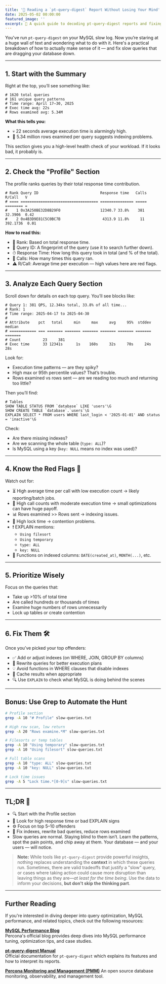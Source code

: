 ```yaml
---
title: '🐢 Reading a `pt-query-digest` Report Without Losing Your Mind'
date: 2025-05-02 00:00:00
featured_image: ''
excerpt: 🐢 A quick guide to decoding pt-query-digest reports and fixing slow MySQL queries.
---
```


You've run `pt-query-digest` on your MySQL slow log. Now you’re staring at a huge wall of text and wondering what to do with it. Here's a practical breakdown of how to actually make sense of it — and fix slow queries that are dragging your database down.

---

## 1. Start with the Summary

Right at the top, you’ll see something like:

```
# 1620 total queries
# 161 unique query patterns
# Time range: April 17–30, 2025
# Exec time avg: 22s
# Rows examined avg: 5.34M
```

**What this tells you:**
- 💀 22 seconds average execution time is alarmingly high.
- 🧐 5.34 million rows examined per query suggests indexing problems.

This section gives you a high-level health check of your workload. If it looks bad, it probably is.

---

## 2. Check the "Profile" Section

The profile ranks queries by their total response time contribution.

```
# Rank Query ID                            Response time   Calls R/Call   V
# ==== =================================== =============== ===== ======== =
#    1 0x3A250BE32D8B29F0                  12340.7 33.8%    381  32.3906  0.42
#    2 0x4B3D9E81C5C0BC7B                   4313.9 11.8%     11 392.1736  0.01
```

**How to read this:**
- 🔢 Rank: Based on total response time.
- 🧠 Query ID: A fingerprint of the query (use it to search further down).
- ⏱ Response Time: How long this query took in total (and % of the total).
- 🔁 Calls: How many times this query ran.
- ⚠️ R/Call: Average time per execution — high values here are red flags.

---

## 3. Analyze Each Query Section

Scroll down for details on each top query. You’ll see blocks like:

```
# Query 1: 381 QPS, 12.34ks total, 33.8% of all time...
# Rank: 1
# Time range: 2025-04-17 to 2025-04-30
#
# Attribute    pct   total     min     max     avg     95%  stddev  median
# ============ === ======= ======= ======= ======= ======= ======= =======
# Count          23     381
# Exec time      33 12341s      1s    160s     32s     70s     24s     28s
```

Look for:
- Execution time patterns — are they spiky?
- High max or 95th percentile values? That’s trouble.
- Rows examined vs rows sent — are we reading too much and returning too little?

Then you’ll find:

```
# Tables
SHOW TABLE STATUS FROM `database` LIKE 'users'\G
SHOW CREATE TABLE `database`.`users`\G
EXPLAIN SELECT * FROM users WHERE last_login < '2025-01-01' AND status = 'inactive'\G
```

Check:
- Are there missing indexes?
- Are we scanning the whole table (`type: ALL`)?
- Is MySQL using a key (`key: NULL` means no index was used)?

---

## 4. Know the Red Flags 🚩

Watch out for:

- ⏳ High average time per call with low execution count → likely reporting/batch jobs.
- 🔁 High call counts with moderate execution time → small optimizations can have huge payoff.
- 📊 Rows examined >> Rows sent → indexing issues.
- 🔐 High lock time → contention problems.
- ❗ EXPLAIN mentions:
  - `Using filesort`
  - `Using temporary`
  - `type: ALL`
  - `key: NULL`
- 🧮 Functions on indexed columns: `DATE(created_at)`, `MONTH(...)`, etc.

---

## 5. Prioritize Wisely

Focus on the queries that:

- Take up >10% of total time
- Are called hundreds or thousands of times
- Examine huge numbers of rows unnecessarily
- Lock up tables or create contention

---

## 6. Fix Them 🛠

Once you’ve picked your top offenders:

- ✅ Add or adjust indexes (on WHERE, JOIN, GROUP BY columns)
- 🔄 Rewrite queries for better execution plans
- 💡 Avoid functions in WHERE clauses that disable indexes
- 🧊 Cache results when appropriate
- 🔍 Use `EXPLAIN` to check what MySQL is doing behind the scenes

---

## Bonus: Use Grep to Automate the Hunt

```bash
# Profile section
grep -A 10 "# Profile" slow-queries.txt

# High row scan, low return
grep -A 20 "Rows examine.*M" slow-queries.txt

# Filesorts or temp tables
grep -A 10 "Using temporary" slow-queries.txt
grep -A 10 "Using filesort" slow-queries.txt

# Full table scans
grep -A 10 "type: ALL" slow-queries.txt
grep -A 10 "key: NULL" slow-queries.txt

# Lock time issues
grep -A 5 "Lock time.*[0-9]s" slow-queries.txt
```

---

## TL;DR 🧠

- 🔍 Start with the Profile section
- 🚨 Look for high response time or bad EXPLAIN signs
- ⚙️ Focus on top 5–10 offenders
- 🔧 Fix indexes, rewrite bad queries, reduce rows examined
- Slow queries are normal. Staying blind to them isn’t. Learn the patterns, spot the pain points, and chip away at them. Your database — and your users — will notice.
> **Note:** While tools like `pt-query-digest` provide powerful insights, nothing replaces understanding the **context** in which these queries run. Sometimes, there are valid tradeoffs that justify a "slow" query, or cases where taking action could cause more disruption than leaving things as they are—*at least for the time being*. Use the data to inform your decisions, **but don't skip the thinking part**.

---
## Further Reading

If you're interested in diving deeper into query optimization, MySQL performance, and related topics, check out the following resources:

**[MySQL Performance Blog](https://www.percona.com/blog/)**  
  Percona's official blog provides deep dives into MySQL performance tuning, optimization tips, and case studies.

**[pt-query-digest Manual](https://www.percona.com/doc/percona-toolkit/pt-query-digest.html)**  
  Official documentation for `pt-query-digest` which explains its features and how to interpret its reports.

**[Percona Monitoring and Management (PMM)](https://www.percona.com/software/pmm)**
  An open source database monitoring, observability, and management tool.



